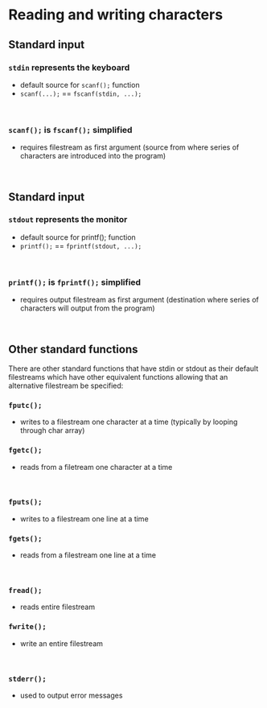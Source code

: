 # Reading and writing characters

## Standard input

### `stdin` represents the keyboard

- default source for `scanf();` function
- `scanf(...);` == `fscanf(stdin, ...);`

<br>

### `scanf();` is `fscanf();` simplified

- requires filestream as first argument (source from where series of characters are introduced into the program)

<br>

## Standard input

### `stdout` represents the monitor

- default source for printf(); function
- `printf();` == `fprintf(stdout, ...);`

<br>

### `printf();` is `fprintf();` simplified

- requires output filestream as first argument (destination where series of characters will output from the program)

<br>

## Other standard functions

There are other standard functions that have stdin or stdout as their default filestreams which have other equivalent functions allowing that an alternative filestream be specified:

### `fputc();`	

- writes to a filestream one character at a time (typically by looping through char array)

### `fgetc();`

- reads from a filetream one character at a time

<br>

### `fputs();`

- writes to a filestream one line at a time

### `fgets();`

- reads from a filestream one line at a time

<br>

### `fread();`

- reads entire filestream 

### `fwrite();` 

- write an entire filestream

<br>

### `stderr();`

- used to output error messages